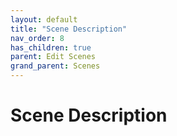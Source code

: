 ```yaml
---
layout: default
title: "Scene Description"
nav_order: 8
has_children: true
parent: Edit Scenes
grand_parent: Scenes
---
```


# Scene Description
